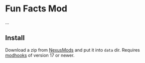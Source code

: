# Fun Facts Mod

...


## Install

Download a zip from [NexusMods][] and put it into `data` dir. Requires [modhooks][] of version 17 or newer.


[NexusMods]: ...
[modhooks]: https://www.nexusmods.com/battlebrothers/mods/42
